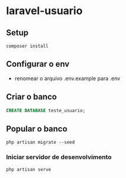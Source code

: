 # laravel-usuario

## Setup
```
composer install
```

## Configurar o env
- renomear o arquivo .env.example para .env

## Criar o banco
```sql
CREATE DATABASE teste_usuario;
```

## Popular o banco
```
php artisan migrate --seed
```

### Iniciar servidor de desenvolvimento
```
php artisan serve
```
